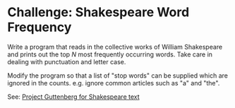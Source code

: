 # Challenge: Shakespeare Word Frequency

Write a program that reads in the collective works of William Shakespeare and prints out the top _N_ most frequently occurring words.   Take care in dealing with punctuation and letter case.

Modify the program so that a list of "stop words" can be supplied which are ignored in the counts.  e.g. ignore common articles such as "a" and "the".

See: [Project Guttenberg for Shakespeare text](https://www.gutenberg.org/ebooks/100)

